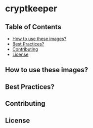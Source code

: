 # cryptkeeper

<!-- START doctoc generated TOC please keep comment here to allow auto update -->
<!-- DON'T EDIT THIS SECTION, INSTEAD RE-RUN doctoc TO UPDATE -->
## Table of Contents

- [How to use these images?](#how-to-use-these-images)
- [Best Practices?](#best-practices)
- [Contributing](#contributing)
- [License](#license)

<!-- END doctoc generated TOC please keep comment here to allow auto update -->

## How to use these images?

## Best Practices?

## Contributing

## License
